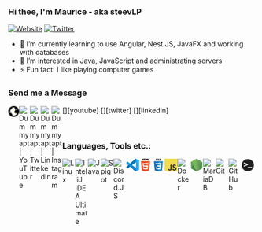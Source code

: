 ### Hi thee, I'm Maurice - aka steevLP
[![Website](https://img.shields.io/website?label=slpnetwork.de&style=for-the-badge&url=https%3A%2F%2Fdummyapt.de)](https://slpnetwork.de)
[![Twitter](https://img.shields.io/twitter/follow/theonly_steevLP?color=1DA1F2&logo=twitter&style=for-the-badge)](https://twitter.com/theonly_steevLP)

- 🌱 I’m currently learning to use Angular, Nest.JS, JavaFX and working with databases
- 👀 I’m interested in Java, JavaScript and administrating servers
- ⚡ Fun fact: I like playing computer games

### Send me a Message
[<img align="left" alt="www.dummyapt.com" width="22px" src="https://raw.githubusercontent.com/iconic/open-iconic/master/svg/globe.svg" />][website]
[<img align="left" alt="Dummyapt | YouTube" width="22px" src="https://cdn.jsdelivr.net/npm/simple-icons@v3/icons/youtube.svg" />][youtube]
[<img align="left" alt="Dummyapt | Twitter" width="22px" src="https://cdn.jsdelivr.net/npm/simple-icons@v3/icons/twitter.svg" />][twitter]
[<img align="left" alt="Dummyapt | LinkedIn" width="22px" src="https://cdn.jsdelivr.net/npm/simple-icons@v3/icons/linkedin.svg" />][linkedin]
[<img align="left" alt="Dummyapt | Instagram" width="22px" src="https://cdn.jsdelivr.net/npm/simple-icons@v3/icons/instagram.svg" />][instagram]

<br>

### Languages, Tools etc.:
<img align="left" alt="Linux" width="26px" src="https://upload.wikimedia.org/wikipedia/commons/a/af/Tux.png" />
<img align="left" alt="IntelliJ IDEA Ultimate" width="26px" src="https://upload.wikimedia.org/wikipedia/commons/thumb/9/9c/IntelliJ_IDEA_Icon.svg/2048px-IntelliJ_IDEA_Icon.svg.png" />
<img align="left" alt="Java" width="26px" src="https://symbols.getvecta.com/stencil_25/38_java.bc46b9254c.png" />
<img align="left" alt="Spigot" width="26px" src="https://static.spigotmc.org/img/spigot.png" />
<img align="left" alt="Discord.JS" width="26px" src="https://discord.js.org/android-chrome-192x192.png" />
<img align="left" alt="Visual Studio Code" width="26px" src="https://raw.githubusercontent.com/github/explore/80688e429a7d4ef2fca1e82350fe8e3517d3494d/topics/visual-studio-code/visual-studio-code.png" />
<img align="left" alt="HTML5" width="26px" src="https://raw.githubusercontent.com/github/explore/80688e429a7d4ef2fca1e82350fe8e3517d3494d/topics/html/html.png" />  

<img align="left" alt="CSS3" width="26px" src="https://raw.githubusercontent.com/github/explore/80688e429a7d4ef2fca1e82350fe8e3517d3494d/topics/css/css.png" />
<img align="left" alt="JavaScript" width="26px" src="https://raw.githubusercontent.com/github/explore/80688e429a7d4ef2fca1e82350fe8e3517d3494d/topics/javascript/javascript.png" />
<img align="left" alt="Docker" width="26px" src="https://www.docker.com/wp-content/uploads/2022/01/cropped-Docker-R-Logo-08-2018-Monochomatic-RGB_Moby-x1-192x192.png" />
<img align="left" alt="Node.js" width="26px" src="https://raw.githubusercontent.com/github/explore/80688e429a7d4ef2fca1e82350fe8e3517d3494d/topics/nodejs/nodejs.png" />  

<img align="left" alt="MariaDB" width="26px" src="https://mariadb.com/wp-content/uploads/2019/11/mariadb-logo-vert_blue-transparent.png" />
<img align="left" alt="Git" width="26px" src="https://upload.wikimedia.org/wikipedia/commons/thumb/3/3f/Git_icon.svg/1024px-Git_icon.svg.png" />
<img align="left" alt="GitHub" width="26px" src="https://upload.wikimedia.org/wikipedia/commons/9/91/Octicons-mark-github.svg" />
<img align="left" alt="Terminal" width="26px" src="https://raw.githubusercontent.com/github/explore/80688e429a7d4ef2fca1e82350fe8e3517d3494d/topics/terminal/terminal.png" />

[website]: https://www.slpnetwork.de
[discord]: https://discord.gg/Xw6ta9u2DW
[instagram]: https://www.instagram.com/the.steev/
